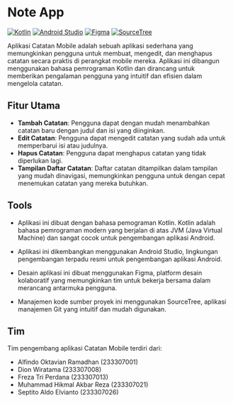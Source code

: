 # Note App

  [![Kotlin](https://img.shields.io/badge/Kotlin-1.5.20-blue.svg)](https://kotlinlang.org/)
  [![Android Studio](https://img.shields.io/badge/Android_Studio-4.2.1-green.svg)](https://developer.android.com/studio)
  [![Figma](https://img.shields.io/badge/Figma-Design-orange.svg)](https://www.figma.com/)
  [![SourceTree](https://img.shields.io/badge/SourceTree-Management-yellow.svg)](https://www.sourcetreeapp.com/)
  
Aplikasi Catatan Mobile adalah sebuah aplikasi sederhana yang memungkinkan pengguna untuk membuat, mengedit, dan menghapus catatan secara praktis di perangkat mobile mereka. Aplikasi ini dibangun menggunakan bahasa pemrograman Kotlin dan dirancang untuk memberikan pengalaman pengguna yang intuitif dan efisien dalam mengelola catatan.

## Fitur Utama

- **Tambah Catatan**: Pengguna dapat dengan mudah menambahkan catatan baru dengan judul dan isi yang diinginkan.
- **Edit Catatan**: Pengguna dapat mengedit catatan yang sudah ada untuk memperbarui isi atau judulnya.
- **Hapus Catatan**: Pengguna dapat menghapus catatan yang tidak diperlukan lagi.
- **Tampilan Daftar Catatan**: Daftar catatan ditampilkan dalam tampilan yang mudah dinavigasi, memungkinkan pengguna untuk dengan cepat menemukan catatan yang mereka butuhkan.

## Tools 

- Aplikasi ini dibuat dengan bahasa pemograman Kotlin. Kotlin adalah bahasa pemrograman modern yang berjalan di atas JVM (Java Virtual Machine) dan sangat cocok untuk pengembangan aplikasi Android. 

- Aplikasi ini dikembangkan menggunakan Android Studio, lingkungan pengembangan terpadu resmi untuk pengembangan aplikasi Android.

- Desain aplikasi ini dibuat menggunakan Figma, platform desain kolaboratif yang memungkinkan tim untuk bekerja bersama dalam merancang antarmuka pengguna.
  
- Manajemen kode sumber proyek ini menggunakan SourceTree, aplikasi manajemen Git yang intuitif dan mudah digunakan.

## Tim

Tim pengembang aplikasi Catatan Mobile terdiri dari:

- Alfindo Oktavian Ramadhan (233307001)
- Dion Wiratama (233307008)
- Freza Tri Perdana (233307013)
- Muhammad Hikmal Akbar Reza (233307021)
- Septito Aldo Elvianto (233307026)
